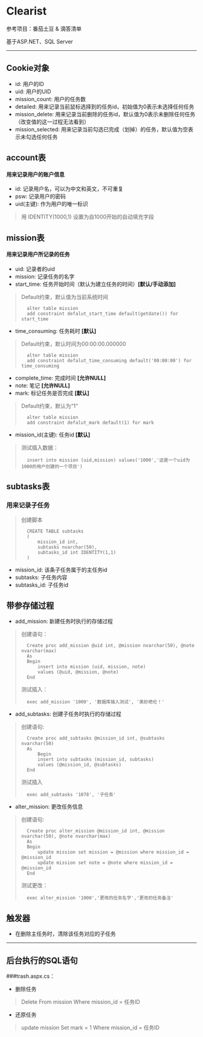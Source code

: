 # Clearist
参考项目：番茄土豆 & 滴答清单

基于ASP.NET、SQL Server
***
## Cookie对象
* id: 用户的ID
* uid: 用户的UID
* mission_count: 用户的任务数
* detailed: 用来记录当前鼠标选择到的任务id，初始值为0表示未选择任何任务
* mission_delete: 用来记录当前删除的任务id，默认值为0表示未删除任何任务（改变值的这一过程无法看到）
* mission_selected: 用来记录当前勾选已完成（划掉）的任务，默认值为空表示未勾选任何任务





## account表

#### 用来记录用户的账户信息

* id: 记录用户名，可以为中文和英文，不可重复
* psw: 记录用户的密码
* uid(主键): 作为用户的唯一标识
> 用 IDENTITY(1000,1) 设置为自1000开始的自动填充字段






## mission表

#### 用来记录用户所记录的任务

* uid: 记录者的uid
* mission: 记录任务的名字
* start_time: 任务开始时间（默认为建立任务的时间）**[默认/手动添加]**
> Default约束，默认值为当前系统时间
>
> 		alter table mission
> 		add constraint defalut_start_time default(getdate()) for start_time

* time_consuming: 任务耗时 **[默认]**
> Default约束，默认时间为00:00:00.000000
>
> 		alter table mission
> 		add constraint defalut_time_consuming default('00:00:00') for time_consuming

* complete_time: 完成时间 **[允许NULL]**
* note: 笔记 **[允许NULL]**
* mark: 标记任务是否完成 **[默认]**
> Default约束，默认为“1”
>
> 		alter table mission
> 		add constraint defalut_mark default(1) for mark

* mission_id(主键): 任务id **[默认]**

> 测试插入数据：
>
>		insert into mission (uid,mission) values('1000','这是一个uid为1000的用户创建的一个项目')





## subtasks表

### 用来记录子任务
> 创建脚本
>
>		CREATE TABLE subtasks  
>		(  
>			mission_id int,
>			subtasks nvarchar(50),
>			subtasks_id int IDENTITY(1,1)
>		)

* mission_id: 该条子任务属于的主任务id
* subtasks: 子任务内容
* subtasks_id: 子任务id






## 带参存储过程


* add_mission: 新建任务时执行的存储过程
> 创建语句：
>
>		Create proc add_mission @uid int, @mission nvarchar(50), @note nvarchar(max)
>		As
>		Begin
>			insert into mission (uid, mission, note)
>			values (@uid, @mission, @note)
>		End
>
> 测试插入：
>
>		exec add_mission '1000', '数据库插入测试', '美妙绝伦！'

* add_subtasks: 创建子任务时执行的存储过程
> 创建语句:
>
>		Create proc add_subtasks @mission_id int, @subtasks nvarchar(50)
>		As
>			Begin
>			insert into subtasks (mission_id, subtasks)
>			values (@mission_id, @subtasks)
>		End
>
> 测试插入
> 
>		exec add_subtasks '1078', '子任务'

* alter_mission: 更改任务信息
> 创建语句:
>
>		Create proc alter_mission @mission_id int, @mission nvarchar(50), @note nvarchar(max)
>		As
>		Begin
>			update mission set mission = @mission where mission_id = @mission_id
>			update mission set note = @note where mission_id = @mission_id
>		End
> 测试更改：
>
>		exec alter_mission '1000','更改的任务名字','更改的任务备注'




## 触发器
* 在删除主任务时，清除该任务对应的子任务

***

## 后台执行的SQL语句

###trash.aspx.cs：
* 删除任务
>	Delete From mission Where mission_id = 任务ID

* 还原任务
>	update mission Set mark = 1 Where mission_id = 任务ID





